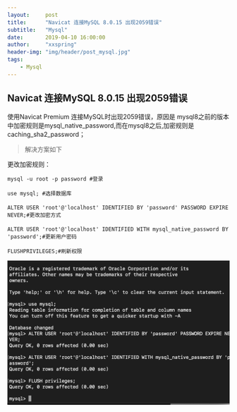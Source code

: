 ```yaml
---
layout:     post
title:      "Navicat 连接MySQL 8.0.15 出现2059错误"
subtitle:   "Mysql"
date:       2019-04-10 16:00:00
author:     "xxspring"
header-img: "img/header/post_mysql.jpg"
tags:
    - Mysql
---
```


## Navicat 连接MySQL 8.0.15 出现2059错误

使用Navicat Premium 连接MySQL时出现2059错误，原因是 mysql8之前的版本中加密规则是mysql\_native\_password,而在mysql8之后,加密规则是caching\_sha2\_password；


>解决方案如下

更改加密规则：

```
mysql -u root -p password #登录

use mysql; #选择数据库

ALTER USER 'root'@'localhost' IDENTIFIED BY 'password' PASSWORD EXPIRE NEVER;#更改加密方式

ALTER USER 'root'@'localhost' IDENTIFIED WITH mysql_native_password BY 'password';#更新用户密码

FLUSHPRIVILEGES;#刷新权限
```

![截图](/img/screen/2019-04-11-Mysql_error_2059.png "截图")
